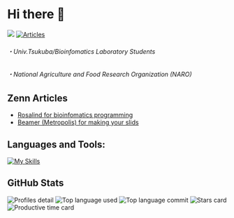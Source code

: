 # Hi there 👋
![](https://badgen.net/badge/Univ/Tsukuba/cyan?icon=github)
[![Articles](https://badgen.org/img/zenn/shosuke_13/articles?style=flat)](https://zenn.dev/shosuke_13)

###### ・Univ.Tsukuba/Bioinfomatics Laboratory Students
###### ・National Agriculture and Food Research Organization (NARO)

## Zenn Articles
- [Rosalind for bioinfomatics programming](https://zenn.dev/shosuke_13/articles/7785c55268b7ed)
- [Beamer (Metropolis) for making your slids](https://zenn.dev/shosuke_13/articles/7ffdf45cb5da6c)

## Languages and Tools:
[![My Skills](https://skillicons.dev/icons?i=github,latex,emacs,linux,py,cpp,r,matlab&theme=light&perline=4)](https://skillicons.dev)

## GitHub Stats
![Profiles detail](http://github-profile-summary-cards.vercel.app/api/cards/profile-details?username=shosuke-13&theme=zenburn)
![Top language used](http://github-profile-summary-cards.vercel.app/api/cards/repos-per-language?username=shosuke-13&theme=zenburn&exclude={exclude})
![Top language commit](http://github-profile-summary-cards.vercel.app/api/cards/most-commit-language?username=shosuke-13&theme=zenburn&exclude={exclude})
![Stars card](http://github-profile-summary-cards.vercel.app/api/cards/stats?username=shosuke-13&theme=zenburn)
![Productive time card](http://github-profile-summary-cards.vercel.app/api/cards/productive-time?username=shosuke-13&theme=zenburn&utcOffset={utcOffset})

<!--
**shosuke-13/shosuke-13** is a ✨ _special_ ✨ repository because its `README.md` (this file) appears on your GitHub profile.

Here are some ideas to get you started:

- 🔭 I’m currently working on ...
- 🌱 I’m currently learning ...
- 👯 I’m looking to collaborate on ...
- 🤔 I’m looking for help with ...
- 💬 Ask me about ...
- 📫 How to reach me: ...
- 😄 Pronouns: ...
- ⚡ Fun fact: ...
-->

